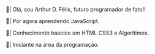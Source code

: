 🦾| Olá, sou Arthur D. Félix, futuro programador de fato!!

🤯| Por agora aprendendo JavaScript.

👀| Conhecimento bascico em HTML CSS3 e Algoritimos.

🙂| Iniciante na área da programação.

